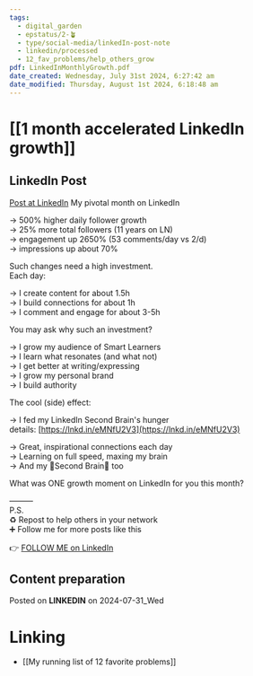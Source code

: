 ```yaml
---
tags:
  - digital_garden
  - epstatus/2-🪴
  - type/social-media/linkedIn-post-note
  - linkedin/processed
  - 12_fav_problems/help_others_grow
pdf: LinkedInMonthlyGrowth.pdf
date_created: Wednesday, July 31st 2024, 6:27:42 am
date_modified: Thursday, August 1st 2024, 6:18:48 am
---
```

# [[1 month accelerated LinkedIn growth]]
## LinkedIn Post
[Post at LinkedIn](https://www.linkedin.com/posts/sebastiankamilli_one-month-linkedin-growth-stats-activity-7224293405172862976-uXD1?utm_source=share&utm_medium=member_desktop)
My pivotal month on LinkedIn  
  
→ 500% higher daily follower growth  
→ 25% more total followers (11 years on LN)  
→ engagement up 2650% (53 comments/day vs 2/d)  
→ impressions up about 70%  
  
  
Such changes need a high investment.  
Each day:  
  
→ I create content for about 1.5h  
→ I build connections for about 1h  
→ I comment and engage for about 3-5h  
  
You may ask why such an investment?  
  
→ I grow my audience of Smart Learners  
→ I learn what resonates (and what not)  
→ I get better at writing/expressing  
→ I grow my personal brand  
→ I build authority  
  
The cool (side) effect:  
  
→ I fed my LinkedIn Second Brain's hunger  
details: [https://lnkd.in/eMNfU2V3](https://lnkd.in/eMNfU2V3)  
  
→ Great, inspirational connections each day  
→ Learning on full speed, maxing my brain  
→ And my 🧠Second Brain🧠 too  
  
What was ONE growth moment on LinkedIn for you this month?  
  
———  
P.S.  
♻ Repost to help others in your network  
➕ Follow me for more posts like this

👉 [FOLLOW ME on LinkedIn](https://www.linkedin.com/comm/mynetwork/discovery-see-all?usecase=PEOPLE_FOLLOWS&followMember=sebastiankamilli)

## Content preparation


Posted on **LINKEDIN** on 2024-07-31_Wed
# Linking
+ [[My running list of 12 favorite problems]]